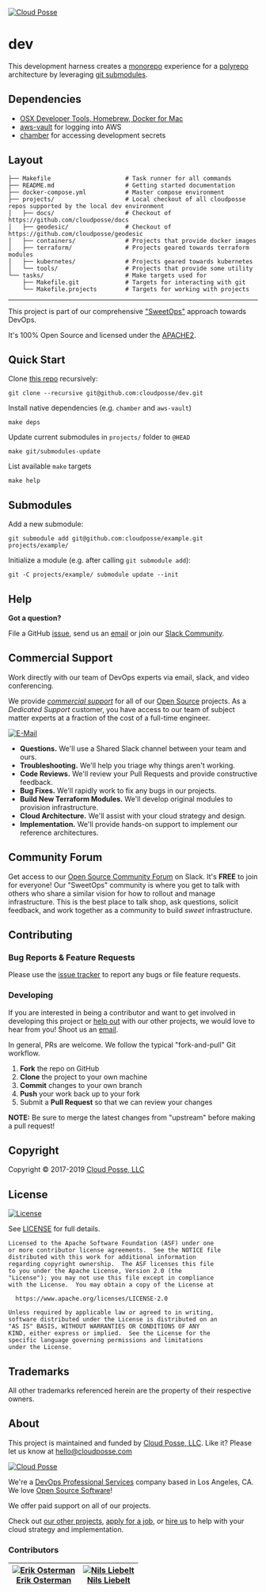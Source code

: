 <!-- This file was automatically generated by the `build-harness`. Make all changes to `README.yaml` and run `make readme` to rebuild this file. -->

[![Cloud Posse](https://cloudposse.com/logo-300x69.svg)](https://cloudposse.com)

# dev


This development harness creates a [monorepo](https://docs.cloudposse.com/glossary/monorepo/) experience for a [polyrepo](https://docs.cloudposse.com/glossary/polyrepo/) architecture by leveraging [git submodules](https://git-scm.com/book/en/v2/Git-Tools-Submodules).

## Dependencies

* [OSX Developer Tools, Homebrew, Docker for Mac](https://docs.cloudposse.com/local-dev-environments/quickstart/)
* [aws-vault](https://docs.cloudposse.com/tools/aws-vault/) for logging into AWS
* [chamber](https://docs.cloudposse.com/tools/chamber/) for accessing development secrets

## Layout

```
├── Makefile                     # Task runner for all commands
├── README.md                    # Getting started documentation
├── docker-compose.yml           # Master compose environment
├── projects/                    # Local checkout of all cloudposse repos supported by the local dev environment
│   ├── docs/                    # Checkout of https://github.com/cloudposse/docs
│   ├── geodesic/                # Checkout of https://github.com/cloudposse/geodesic
│   ├── containers/              # Projects that provide docker images
│   ├── terraform/               # Projects geared towards terraform modules
│   ├── kubernetes/              # Projects geared towards kubernetes 
│   └── tools/                   # Projects that provide some utility
└── tasks/                       # Make targets used for 
    ├── Makefile.git             # Targets for interacting with git
    └── Makefile.projects        # Targets for working with projects
```


---

This project is part of our comprehensive ["SweetOps"](https://docs.cloudposse.com) approach towards DevOps. 


It's 100% Open Source and licensed under the [APACHE2](LICENSE).











## Quick Start

Clone [this repo](https://github.com/cloudposse/dev/) recursively:

```
git clone --recursive git@github.com:cloudposse/dev.git
```

Install native dependencies (e.g. `chamber` and `aws-vault`)

```
make deps
```

Update current submodules in `projects/` folder to `@HEAD`

```
make git/submodules-update
```

List available `make` targets

```
make help
```

## Submodules

Add a new submodule:

```
git submodule add git@github.com:cloudposse/example.git projects/example/
```

Initialize a module (e.g. after calling `git submodule add`):

```
git -C projects/example/ submodule update --init
```






## Help

**Got a question?**

File a GitHub [issue](https://github.com/nliebelt/dev/issues), send us an [email][email] or join our [Slack Community][slack].

## Commercial Support

Work directly with our team of DevOps experts via email, slack, and video conferencing. 

We provide [*commercial support*][commercial_support] for all of our [Open Source][github] projects. As a *Dedicated Support* customer, you have access to our team of subject matter experts at a fraction of the cost of a full-time engineer. 

[![E-Mail](https://img.shields.io/badge/email-hello@cloudposse.com-blue.svg)](mailto:hello@cloudposse.com)

- **Questions.** We'll use a Shared Slack channel between your team and ours.
- **Troubleshooting.** We'll help you triage why things aren't working.
- **Code Reviews.** We'll review your Pull Requests and provide constructive feedback.
- **Bug Fixes.** We'll rapidly work to fix any bugs in our projects.
- **Build New Terraform Modules.** We'll develop original modules to provision infrastructure.
- **Cloud Architecture.** We'll assist with your cloud strategy and design.
- **Implementation.** We'll provide hands-on support to implement our reference architectures. 


## Community Forum

Get access to our [Open Source Community Forum][slack] on Slack. It's **FREE** to join for everyone! Our "SweetOps" community is where you get to talk with others who share a similar vision for how to rollout and manage infrastructure. This is the best place to talk shop, ask questions, solicit feedback, and work together as a community to build *sweet* infrastructure.

## Contributing

### Bug Reports & Feature Requests

Please use the [issue tracker](https://github.com/nliebelt/dev/issues) to report any bugs or file feature requests.

### Developing

If you are interested in being a contributor and want to get involved in developing this project or [help out](https://github.com/orgs/cloudposse/projects/3) with our other projects, we would love to hear from you! Shoot us an [email](mailto:hello@cloudposse.com).

In general, PRs are welcome. We follow the typical "fork-and-pull" Git workflow.

 1. **Fork** the repo on GitHub
 2. **Clone** the project to your own machine
 3. **Commit** changes to your own branch
 4. **Push** your work back up to your fork
 5. Submit a **Pull Request** so that we can review your changes

**NOTE:** Be sure to merge the latest changes from "upstream" before making a pull request!


## Copyright

Copyright © 2017-2019 [Cloud Posse, LLC](https://cloudposse.com)



## License 

[![License](https://img.shields.io/badge/License-Apache%202.0-blue.svg)](https://opensource.org/licenses/Apache-2.0) 

See [LICENSE](LICENSE) for full details.

    Licensed to the Apache Software Foundation (ASF) under one
    or more contributor license agreements.  See the NOTICE file
    distributed with this work for additional information
    regarding copyright ownership.  The ASF licenses this file
    to you under the Apache License, Version 2.0 (the
    "License"); you may not use this file except in compliance
    with the License.  You may obtain a copy of the License at

      https://www.apache.org/licenses/LICENSE-2.0

    Unless required by applicable law or agreed to in writing,
    software distributed under the License is distributed on an
    "AS IS" BASIS, WITHOUT WARRANTIES OR CONDITIONS OF ANY
    KIND, either express or implied.  See the License for the
    specific language governing permissions and limitations
    under the License.









## Trademarks

All other trademarks referenced herein are the property of their respective owners.

## About

This project is maintained and funded by [Cloud Posse, LLC][website]. Like it? Please let us know at <hello@cloudposse.com>

[![Cloud Posse](https://cloudposse.com/logo-300x69.svg)](https://cloudposse.com)

We're a [DevOps Professional Services][hire] company based in Los Angeles, CA. We love [Open Source Software](https://github.com/cloudposse/)!

We offer paid support on all of our projects.  

Check out [our other projects][github], [apply for a job][jobs], or [hire us][hire] to help with your cloud strategy and implementation.

  [docs]: https://docs.cloudposse.com/
  [website]: https://cloudposse.com/
  [github]: https://github.com/cloudposse/
  [commercial_support]: https://github.com/orgs/cloudposse/projects
  [jobs]: https://cloudposse.com/jobs/
  [hire]: https://cloudposse.com/contact/
  [slack]: https://slack.cloudposse.com/
  [linkedin]: https://www.linkedin.com/company/cloudposse
  [twitter]: https://twitter.com/cloudposse/
  [email]: mailto:hello@cloudposse.com


### Contributors

|  [![Erik Osterman][osterman_avatar]][osterman_homepage]<br/>[Erik Osterman][osterman_homepage] | [![Nils Liebelt][nliebelt_avatar]][nliebelt_homepage]<br/>[Nils Liebelt][nliebelt_homepage] |
|---|---|

  [osterman_homepage]: https://github.com/osterman
  [osterman_avatar]: https://github.com/osterman.png?size=150
  [nliebelt_homepage]: https://github.com/nliebelt
  [nliebelt_avatar]: https://github.com/nliebelt.png?size=150


